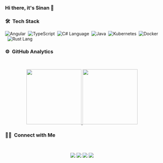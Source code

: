 ### Hi there, it's Sinan 👋

### 🛠 &nbsp;Tech Stack
![Angular](https://img.shields.io/badge/-Angular-red?style=flat&logo=angular)&nbsp;
![TypeScript](https://img.shields.io/badge/-TypeScript-blue?style=flat&logo=typescript&logoColor=white)&nbsp;
![C# Language](https://img.shields.io/badge/-C%23%20Language-purple?style=flat&logo=c%20sharp)&nbsp;
![Java](https://img.shields.io/badge/-Java%20Language-purple?style=flat&logo=Java)&nbsp;
![Kubernetes](https://img.shields.io/badge/-Kubernetes-blue?style=flat&logo=kubernetes&logoColor=white)&nbsp;
![Docker](https://img.shields.io/badge/-Docker-black?style=flat&logo=docker&logoColor=white)&nbsp;
![Rust Lang](https://img.shields.io/badge/-Rust%20Lang-black?style=flat&logo=rust&logoColor=white)&nbsp;

### ⚙️ &nbsp;GitHub Analytics
<br>
<p align="center">
<a href="https://github.com/sinanguc">
  <img height="180em" src="https://github-readme-stats-eight-theta.vercel.app/api?username=sinanguc&show_icons=true&theme=algolia&include_all_commits=true&count_private=true"/>
  <img height="180em" src="https://github-readme-stats-eight-theta.vercel.app/api/top-langs/?username=sinanguc&layout=compact&langs_count=8&theme=algolia"/>
</a>
</p>

### 🤝🏻 &nbsp;Connect with Me
<br>
<p align="center">
<a href="https://stackoverflow.com/users/8090924/sinan"><img src="https://img.shields.io/badge/-StackOverflow-orange?style=flat&logo=Stack%20Overflow&logoColor=white"/></a>
<a href="https://www.linkedin.com/in/bsinanguc"><img src="https://img.shields.io/badge/-Linkedin-blue?style=flat&logo=Linkedin&logoColor=white"/></a>
<a href="https://bsinanguc.medium.com"><img src="https://img.shields.io/badge/-@bsinanguc-black?style=flat&logo=medium&logoColor=white"/></a>
<a href="https://twitter.com/bsinanguc"><img src="https://img.shields.io/badge/-@bsinanguc-blue?style=flat&logo=twitter&logoColor=white"/></a>
  
</p>
